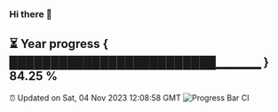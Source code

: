 ### Hi there 👋
⏳ Year progress { █████████████████████████▁▁▁▁▁ } 84.25 %
---
⏰ Updated on Sat, 04 Nov 2023 12:08:58 GMT
![Progress Bar CI](https://github.com/Moyi321/Moyi321/workflows/Progress%20Bar%20CI/badge.svg)
